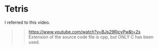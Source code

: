 # Tetris
I referred to this video.    
>> https://www.youtube.com/watch?v=BJs29RicyPw&t=2s
Extension of the source code file is cpp, but ONLY C has been used.
